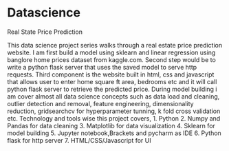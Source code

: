 # Datascience
Real State Price Prediction


This data science project series walks through a real estate price prediction website. I am first build a model using sklearn and linear regression using banglore home prices dataset from kaggle.com. Second step would be to write a python flask server that uses the saved model to serve http requests. Third component is the website built in html, css and javascript that allows user to enter home square ft area, bedrooms etc and it will call python flask server to retrieve the predicted price. During model building i am cover almost all data science concepts such as data load and cleaning, outlier detection and removal, feature engineering, dimensionality reduction, gridsearchcv for hyperparameter tunning, k fold cross validation etc. Technology and tools wise this project covers,
            1. Python
            2. Numpy and Pandas for data cleaning
            3. Matplotlib for data visualization
            4. Sklearn for model building
            5. Jupyter notebook,Brackets and pycharm as IDE
            6. Python flask for http server
            7. HTML/CSS/Javascript for UI


